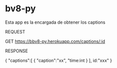 # bv8-py


Esta app es la encargada de obtener los captions



REQUEST

GET https://bbv8-py.herokuapp.com/captions/:id

RESPONSE

{
  "captions":[
    {
      "caption":"xx",
      "time:int
    }
  ],
  id:"xxx"
}

